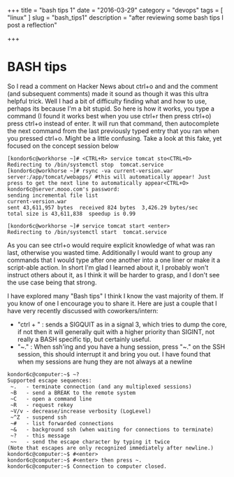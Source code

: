 +++
title = "bash tips 1"
date = "2016-03-29"
category = "devops"
tags = [ "linux" ]
slug = "bash_tips1"
description = "after reviewing some bash tips I post a reflection"

+++

BASH tips
=========

So I read a comment on Hacker News about ctrl+o and and the comment (and subsequent comments) made it sound as though it was this ultra helpful trick. Well I had a bit of difficulty finding what and how to use, perhaps its because I'm a bit stupid. So here is how it works, you type a command (I found it works best when you use ctrl+r then press ctrl+o) press ctrl+o instead of enter. It will run that command, then autocomplete the next command from the last previously typed entry that you ran when you pressed ctrl+o. Might be a little confusing. Take a look at this fake, yet focused on the concept session below
```
[kondor6c@workhorse ~]# <CTRL+R> service tomcat sto<CTRL+O>
Redirecting to /bin/systemctl stop  tomcat.service
[kondor6c@workhorse ~]# rsync -va current-version.war server:/app/tomcat/webapps/ #this will automatically appear! Just press to get the next line to automatically appear<CTRL+O>
kondor6c@server.mooo.com's password:                                                                
sending incremental file list
current-version.war                                                                          
sent 43,611,957 bytes  received 824 bytes  3,426.29 bytes/sec 
total size is 43,611,838  speedup is 0.99 

[kondor6c@workhorse ~]# service tomcat start <enter>
Redirecting to /bin/systemctl start  tomcat.service
```

As you can see ctrl+o would require explicit knowledge of what was ran last, otherwise you wasted time. Additionally I would want to group any commands that I would type after one another into a one liner or make it a script-able action. In short I'm glad I learned about it, I probably won't instruct others about it, as I think it will be harder to grasp, and I don't see the use case being that strong.

I have explored many "Bash tips" I think I know the vast majority of them. If you know of one I encourage you to share it. Here are just a couple that I have very recently discussed with coworkers/intern:

  * "ctrl + \" : sends a SIGQUIT as in a signal 3, which tries to dump the core, if not then it will generally quit with a higher priority than SIGINT, not really a BASH specific tip, but certainly useful.
  * "~." : When ssh'ing and you have a hung session, press "~." on the SSH session, this should interrupt it and bring you out. I have found that when my sessions are hung they are not always at a newline 

```
kondor6c@computer:~$ ~?
Supported escape sequences:
 ~.   - terminate connection (and any multiplexed sessions)
 ~B   - send a BREAK to the remote system
 ~C   - open a command line
 ~R   - request rekey
 ~V/v - decrease/increase verbosity (LogLevel)
 ~^Z  - suspend ssh
 ~#   - list forwarded connections
 ~&   - background ssh (when waiting for connections to terminate)
 ~?   - this message
 ~~   - send the escape character by typing it twice
(Note that escapes are only recognized immediately after newline.)
kondor6c@computer:~$ #<enter>
kondor6c@computer:~$ #<enter> then press ~.
kondor6c@computer:~$ Connection to computer closed.
```

